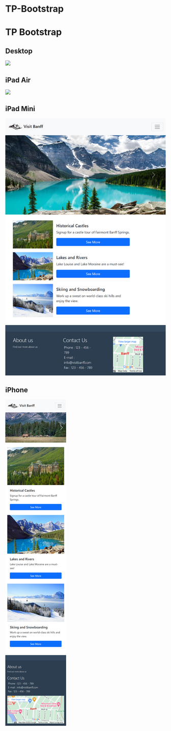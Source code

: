 # TP-Bootstrap
<h1>TP Bootstrap</h1>

<h2>Desktop</h2>
<img src="images/display/homepage-Desktop.png">

<h2>iPad Air</h2>
<img src="images/display/homepage-iPad-Air.png">

<h2>iPad Mini</h2>
<img src="images/display/homepage-iPad Mini.png">

<h2>iPhone</h2>
<img src="images/display/homepage-iPhone.png">
